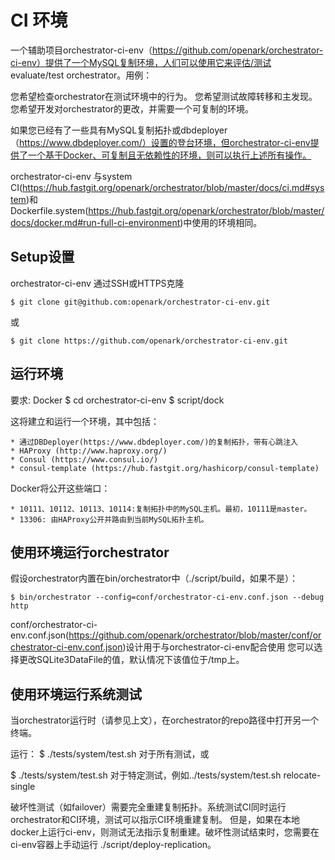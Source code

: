 # CI 环境

一个辅助项目orchestrator-ci-env（https://github.com/openark/orchestrator-ci-env）提供了一个MySQL复制环境，人们可以使用它来评估/测试 evaluate/test orchestrator。用例：

您希望检查orchestrator在测试环境中的行为。
您希望测试故障转移和主发现。
您希望开发对orchestrator的更改，并需要一个可复制的环境。

如果您已经有了一些具有MySQL复制拓扑或dbdeployer（https://www.dbdeployer.com/）设置的登台环境，但orchestrator-ci-env提供了一个基于Docker、可复制且无依赖性的环境，则可以执行上述所有操作。

orchestrator-ci-env 与system CI(https://hub.fastgit.org/openark/orchestrator/blob/master/docs/ci.md#system)和Dockerfile.system(https://hub.fastgit.org/openark/orchestrator/blob/master/docs/docker.md#run-full-ci-environment)中使用的环境相同。

## Setup设置

orchestrator-ci-env 通过SSH或HTTPS克隆

    $ git clone git@github.com:openark/orchestrator-ci-env.git

或

    $ git clone https://github.com/openark/orchestrator-ci-env.git

## 运行环境

要求: Docker
$ cd orchestrator-ci-env
$ script/dock

这将建立和运行一个环境，其中包括：

    * 通过DBDeployer(https://www.dbdeployer.com/)的复制拓扑，带有心跳注入
    * HAProxy (http://www.haproxy.org/)
    * Consul (https://www.consul.io/)
    * consul-template (https://hub.fastgit.org/hashicorp/consul-template)
    
Docker将公开这些端口：

    * 10111、10112、10113、10114:复制拓扑中的MySQL主机。最初，10111是master。
    * 13306: 由HAProxy公开并路由到当前MySQL拓扑主机。

## 使用环境运行orchestrator

假设orchestrator内置在bin/orchestrator中（./script/build，如果不是）：

    $ bin/orchestrator --config=conf/orchestrator-ci-env.conf.json --debug http

conf/orchestrator-ci-env.conf.json(https://github.com/openark/orchestrator/blob/master/conf/orchestrator-ci-env.conf.json)设计用于与orchestrator-ci-env配合使用
您可以选择更改SQLite3DataFile的值，默认情况下该值位于/tmp上。

## 使用环境运行系统测试

当orchestrator运行时（请参见上文），在orchestrator的repo路径中打开另一个终端。

运行：
$ ./tests/system/test.sh
对于所有测试，或

$ ./tests/system/test.sh <name-or-regex>
对于特定测试，例如../tests/system/test.sh relocate-single

破坏性测试（如failover）需要完全重建复制拓扑。系统测试CI同时运行orchestrator和CI环境，测试可以指示CI环境重建复制。
但是，如果在本地docker上运行ci-env，则测试无法指示复制重建。破坏性测试结束时，您需要在ci-env容器上手动运行 ./script/deploy-replication。



